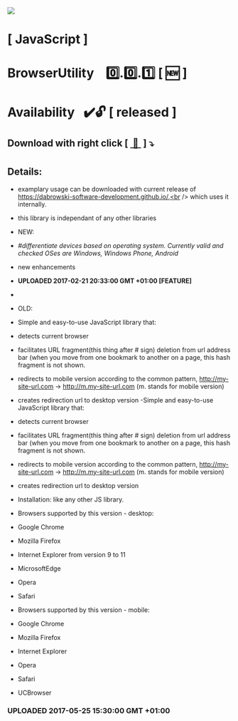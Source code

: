 <img src="https://github.com/Dabrowski-Software-Development/BrowserUtility/blob/master/github_json2sql.png"></img>
# [ JavaScript ]
# BrowserUtility &nbsp;&nbsp;&nbsp;:zero:.:zero:.:one:&nbsp;[&nbsp;:new:&nbsp;]
#
#
# Availability&nbsp;&nbsp;&nbsp;:heavy_check_mark::unlock: [ released ]
## Download with right click [&nbsp;[ :floppy_disk: ](https://github.com/Dabrowski-Software-Development/GoogleMapsUtilityFunctions/blob/master/browser-utility-1.0.2.js)&nbsp;]&nbsp;:arrow_heading_down:
#
## Details:
 - examplary usage can be downloaded with current release of https://dabrowski-software-development.github.io/,<br /> which uses it internally.
 - this library is independant of any other libraries

- NEW:
 - *#differentiate devices based on operating system. Currently valid and checked OSes are Windows, Windows Phone, Android*
 - new enhancements
 - <strong>UPLOADED 2017-02-21 20:33:00 GMT +01:00 [FEATURE]</strong>
 - 
- OLD:
 - Simple and easy-to-use JavaScript library that:
  - detects current browser
   - facilitates URL fragment(this thing after # sign) deletion from url address bar (when you move from one bookmark to another on a page, this hash fragment is not shown.
   - redirects to mobile version according to the common pattern,  http://my-site-url.com -> http://m.my-site-url.com  (m. stands for mobile version)
   - creates redirection url to desktop version
   -Simple and easy-to-use JavaScript library that:
 - detects current browser
 - facilitates URL fragment(this thing after # sign) deletion from url address bar (when you move from one bookmark to another on a page, this hash fragment is not shown.
 - redirects to mobile version according to the common pattern,  http://my-site-url.com -> http://m.my-site-url.com  (m. stands for mobile version)
 - creates redirection url to desktop version
 
- Installation: like any other JS library.
 
- Browsers supported by this version - desktop:
 - Google Chrome
 - Mozilla Firefox 
 - Internet Explorer from version 9 to 11 
 - MicrosoftEdge 
 - Opera
 - Safari
- Browsers supported by this version - mobile:
 - Google Chrome
 - Mozilla Firefox
 - Internet Explorer
 - Opera 
 - Safari
 - UCBrowser
 
 ### <strong>UPLOADED 2017-05-25 15:30:00 GMT +01:00</strong>
